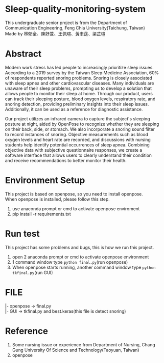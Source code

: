 # Sleep-quality-monitoring-system

This undergraduate senior project is from the Department of Communication Engineering, Feng Chia University(Taichung, Taiwan)  
Made by 林郁全、陳妤萱、王佩瑄、黃聿莛、梁芷瑄  

# Abstract  
Modern work stress has led people to increasingly prioritize sleep issues. According to a 2019 survey by the Taiwan Sleep Medicine Association, 60% of respondents reported snoring problems. Snoring is closely associated with sleep apnea and other cardiovascular diseases. Many individuals are unaware of their sleep problems, prompting us to develop a solution that allows people to monitor their sleep at home. Through our product, users can track their sleeping posture, blood oxygen levels, respiratory rate, and snoring detection, providing preliminary insights into their sleep issues. Additionally, it can be used as a reference for diagnostic assistance.

Our project utilizes an infrared camera to capture the subject's sleeping posture at night, aided by OpenPose to recognize whether they are sleeping on their back, side, or stomach. We also incorporate a snoring sound filter to record instances of snoring. Objective measurements such as blood oxygen levels and heart rate are recorded, and discussions with nursing students help identify potential occurrences of sleep apnea. Combining objective data with subjective questionnaire responses, we create a software interface that allows users to clearly understand their condition and receive recommendations to better monitor their health.  

# Environment Setup  
  This project is based on openpose, so you need to install openpose.  
  When openpose is installed, please follow this step.  
  1. use anaconda prompt or cmd to activate openpose enviroment
  2. pip install -r requirements.txt

# Run test  
  This project has some problems and bugs, this is how we run this project.  
  1. open 2 anaconda prompt or cmd to activate openpose environment
  2. 1 command window type `python final.py`(run openpose)
  3. When openpose starts running, another command window type `python tkfinal.py`(run GUI)

# FILE
  |- openpose -> final.py  
  |- GUI -> tkfinal.py and best.keras(this file is detect snoring)  
  
# Reference  
  1. Some nursing issue or experience from Department of Nursing, Chang Gung University Of Science and Technology(Taoyuan, Taiwan)  
  2. openpose  
